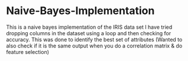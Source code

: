 # Naive-Bayes-Implementation
This is a naive bayes implementation of the IRIS data set
I have tried dropping columns in the dataset using a loop and then checking for accuracy. This was done to identify the best set of attributes (Wanted to also check if it is the same output when you do a correlation matrix & do feature selection)

